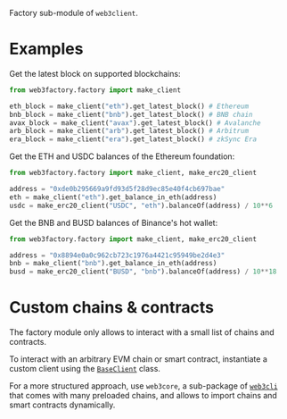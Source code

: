 Factory sub-module of `web3client`.

# Examples

Get the latest block on supported blockchains:

```python
from web3factory.factory import make_client

eth_block = make_client("eth").get_latest_block() # Ethereum
bnb_block = make_client("bnb").get_latest_block() # BNB chain
avax_block = make_client("avax").get_latest_block() # Avalanche
arb_block = make_client("arb").get_latest_block() # Arbitrum
era_block = make_client("era").get_latest_block() # zkSync Era
```

Get the ETH and USDC balances of the Ethereum foundation:

```python
from web3factory.factory import make_client, make_erc20_client

address = "0xde0b295669a9fd93d5f28d9ec85e40f4cb697bae"
eth = make_client("eth").get_balance_in_eth(address)
usdc = make_erc20_client("USDC", "eth").balanceOf(address) / 10**6
```

Get the BNB and BUSD balances of Binance's hot wallet:

```python
from web3factory.factory import make_client, make_erc20_client

address = "0x8894e0a0c962cb723c1976a4421c95949be2d4e3"
bnb = make_client("bnb").get_balance_in_eth(address)
busd = make_erc20_client("BUSD", "bnb").balanceOf(address) / 10**18
```

# Custom chains & contracts

The factory module only allows to interact with a small list of chains and
contracts.

To interact with an arbitrary EVM chain or smart contract, instantiate a custom
client using the [`BaseClient`](./src/web3client/base_client.py) class.

For a more structured approach, use `web3core`, a sub-package
of [`web3cli`](./src/web3cli/) that comes with many preloaded chains, and allows
to import chains and smart contracts dynamically.

